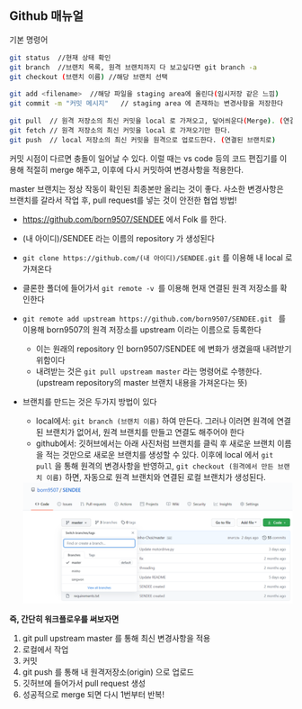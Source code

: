 ## Github 매뉴얼

기본 명령어 

```bash
git status  //현재 상태 확인
git branch  //브랜치 목록, 원격 브랜치까지 다 보고싶다면 git branch -a
git checkout (브랜치 이름) //해당 브랜치 선택
```

```bash
git add <filename>  //해당 파일을 staging area에 올린다(임시저장 같은 느낌)
git commit -m "커밋 메시지"   // staging area 에 존재하는 변경사항을 저장한다
```

```bash
git pull  // 원격 저장소의 최신 커밋을 local 로 가져오고, 덮어씌운다(Merge). (연결된 브랜치에서)
git fetch // 원격 저장소의 최신 커밋을 local 로 가져오기만 한다.
git push  // local 저장소의 최신 커밋을 원격으로 업로드한다. (연결된 브랜치로)
```

커밋 시점이 다르면 충돌이 일어날 수 있다. 이럴 때는 vs code 등의 코드 편집기를 이용해 적절히 merge 해주고, 이후에 다시 커밋하여 변경사항을 적용한다.

master 브랜치는 정상 작동이 확인된 최종본만 올리는 것이 좋다. 사소한 변경사항은 브랜치를 갈라서 작업 후, pull request를 넣는 것이 안전한 협업 방법!

- https://github.com/born9507/SENDEE 에서 Folk 를 한다.

- (내 아이디)/SENDEE 라는 이름의 repository 가 생성된다

- `git clone https://github.com/(내 아이디)/SENDEE.git` 를 이용해 내 local 로 가져온다

- 클론한 폴더에 들어가서  `git remote -v `를 이용해 현재 연결된 원격 저장소를 확인한다

- `git remote add upstream https://github.com/born9507/SENDEE.git `  를 이용해 born9507의 원격 저장소를 upstream 이라는 이름으로 등록한다

  - 이는 원래의 repository 인 born9507/SENDEE 에 변화가 생겼을때 내려받기 위함이다
  - 내려받는 것은 `git pull upstream master` 라는 명령어로 수행한다. (upstream repository의 master 브랜치 내용을 가져온다는 뜻)

- 브랜치를 만드는 것은 두가지 방법이 있다

  - local에서: `git branch (브랜치 이름)` 하여 만든다. 그러나 이러면 원격에 연결된 브랜치가 없어서, 원격 브랜치를 만들고 연결도 해주어야 한다
  - github에서: 깃허브에서는 아래 사진처럼 브랜치를 클릭 후 새로운 브랜치 이름을 적는 것만으로 새로운 브랜치를 생성할 수 있다. 이후에 local 에서 `git pull` 을 통해 원격의 변경사항을 반영하고, `git checkout (원격에서 만든 브랜치 이름)` 하면, 자동으로 원격 브랜치와 연결된 로컬 브랜치가 생성된다.

  <img src="newBranch.png" alt="``" style="zoom:60%;" />

**즉, 간단히 워크플로우를 써보자면**

1. git pull upstream master 를 통해 최신 변경사항을 적용
2. 로컬에서 작업
3. 커밋
4. git push 를 통해 내 원격저장소(origin) 으로 업로드
5. 깃허브에 들어가서 pull request 생성
6. 성공적으로 merge 되면 다시 1번부터 반복! 